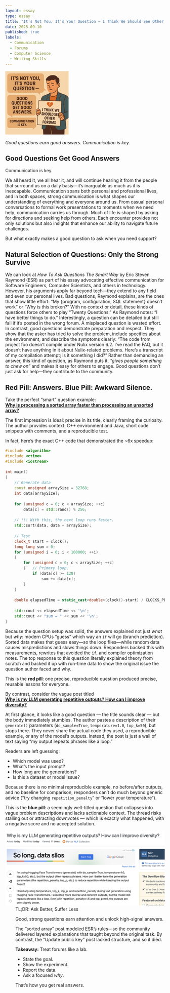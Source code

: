 ```yaml
---
layout: essay
type: essay
title: "It’s Not You, It’s Your Question — I Think We Should See Other Forums"
date: 2025-09-10
published: true
labels:
  - Communication
  - Forums
  - Computer Science
  - Writing Skills
---
```


<img width="200px" class="rounded float-start pe-4" src="../img/Good_Bad_Questions.png">

*Good questions earn good answers. Communication is key.*

## Good Questions Get Good Answers

Communication is key.  

We all heard it, we all hear it, and will continue hearing it from the people that surround us on a daily basis—it’s inarguable as much as it is inescapable. Communication spans both personal and professional lives, and in both spaces, strong communication is what shapes our understanding of everything and everyone around us. From casual personal conversations to formal work presentations to moments when we need help, communication carries us through. Much of life is shaped by asking for directions and seeking help from others. Each encounter provides not only solutions but also insights that enhance our ability to navigate future challenges.  

But what exactly makes a good question to ask when you need support?  

## Natural Selection of Questions: Only the Strong Survive

We can look at *How To Ask Questions The Smart Way* by Eric Steven Raymond (ESR) as part of his essay advocating effective communication for Software Engineers, Computer Scientists, and others in technology. However, his arguments apply far beyond tech—they extend to any field and even our personal lives. Bad questions, Raymond explains, are the ones that show little effort: “My {program, configuration, SQL statement} doesn’t work” or “Why is this broken?” With no context or detail, these kinds of questions force others to play “Twenty Questions.” As Raymond notes: “I have better things to do.” Interestingly, a question can be detailed but still fail if it’s posted in the wrong forum. A misplaced question is wasted effort.  In contrast, good questions demonstrate preparation and respect. They show that the asker has tried to solve the problem, include specifics about the environment, and describe the symptoms clearly: “The code from project foo doesn’t compile under Nulix version 6.2. I’ve read the FAQ, but it doesn’t have anything in it about Nulix-related problems. Here’s a transcript of my compilation attempt; is it something I did?” Rather than demanding an answer, this kind of question, as Raymond puts it, *“gives people something to chew on”* and makes it easy for others to engage. Good questions don’t just ask for help—they contribute to the community.  

## Red Pill: Answers. Blue Pill: Awkward Silence.

Take the perfect “smart” question example:  
**[Why is processing a sorted array faster than processing an unsorted array?](https://stackoverflow.com/questions/11227809/why-is-processing-a-sorted-array-faster-than-processing-an-unsorted-array)**  

The first impression is ideal: precise in its title, clearly framing the curiosity. The author provides context: C++ environment and Java, short code snippets with comments, and a reproducible test.  

In fact, here’s the exact C++ code that demonstrated the ~6x speedup:

```cpp
#include <algorithm>
#include <ctime>
#include <iostream>

int main()
{
    // Generate data
    const unsigned arraySize = 32768;
    int data[arraySize];

    for (unsigned c = 0; c < arraySize; ++c)
        data[c] = std::rand() % 256;

    // !!! With this, the next loop runs faster.
    std::sort(data, data + arraySize);

    // Test
    clock_t start = clock();
    long long sum = 0;
    for (unsigned i = 0; i < 100000; ++i)
    {
        for (unsigned c = 0; c < arraySize; ++c)
        {   // Primary loop.
            if (data[c] >= 128)
                sum += data[c];
        }
    }

    double elapsedTime = static_cast<double>(clock()-start) / CLOCKS_PER_SEC;

    std::cout << elapsedTime << '\n';
    std::cout << "sum = " << sum << '\n';
}
```
Because the question setup was solid, the answers explained not just *what* but *why*: modern CPUs “guess” which way an `if` will go (branch prediction). Sorted data makes that guess easy—so the loop flies—while random data causes mispredictions and slows things down. Responders backed this with measurements, rewrites that avoided the `if`, and compiler optimization notes. The top response to this question literally explained theory from scratch and backed it up with run-time data to show the original issue the question author faced and why. 

This is the **red pill**: one precise, reproducible question produced precise, reusable lessons for everyone.  

By contrast, consider the vague post titled  
**[Why is my LLM generating repetitive outputs? How can I improve diversity?]([https://stackoverflow.com/questions/ask](https://stackoverflow.com/questions/79761715/why-is-my-llm-generating-repetitive-outputs-how-can-i-improve-diversity))**  

At first glance, it looks like a good question — the title sounds clear — but the body immediately stumbles. The author pastes a description of their `generate()` parameters (`do_sample=True`, `temperature=1.0`, `top_k=50`), but stops there. They never share the actual code they used, a reproducible example, or any of the model’s outputs. Instead, the post is just a wall of text saying “my output repeats phrases like a loop.”  

Readers are left guessing:  
- Which model was used?  
- What’s the input prompt?  
- How long are the generations?  
- Is this a dataset or model issue?  

Because there is no minimal reproducible example, no before/after outputs, and no baseline for comparison, responders can’t do much beyond generic advice (“try changing `repetition_penalty`” or “lower your temperature”).  

This is the **blue pill**: a seemingly well-titled question that collapses into vague problem descriptions and lacks actionable context. The thread risks stalling out or attracting downvotes — which is exactly what happened, with a negative score and no accepted solution.


<img width="800px" class="rounded float-start pe-4" src="../img/badQuestion.png">

<div style="margin-left: 2rem;"

## TL;DR: Ask Better, Suffer Less

Good, strong questions earn attention and unlock high-signal answers.  

The “sorted array” post modeled ESR’s rules—so the community delivered layered explanations that taught beyond the original task. By contrast, the “Update public key” post lacked structure, and so it died.  

**Takeaway:** Treat forums like a lab.  
- State the goal.  
- Show the experiment.  
- Report the data.  
- Ask a focused *why*.  

That’s how you get real answers.  
